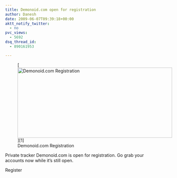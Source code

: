 ```yaml
---
title: Demonoid.com open for registration
author: Danesh
date: 2009-06-07T09:39:18+00:00
aktt_notify_twitter:
  - no
pvc_views:
  - 5692
dsq_thread_id:
  - 890161953

---
```

<figure id="attachment_1507" aria-describedby="caption-attachment-1507" style="width: 500px" class="wp-caption alignnone">[<img loading="lazy" class="size-medium wp-image-1507" title="demonoidcom-register" src="/wp-content/uploads/2009/06/demonoidcom-register-500x227.png" alt="Demonoid.com Registration" width="500" height="227" srcset="/wp-content/uploads/2009/06/demonoidcom-register-500x227.png 500w, /wp-content/uploads/2009/06/demonoidcom-register-1024x464.png 1024w, /wp-content/uploads/2009/06/demonoidcom-register.png 1903w" sizes="(max-width: 500px) 100vw, 500px" />][1]<figcaption id="caption-attachment-1507" class="wp-caption-text">Demonoid.com Registration</figcaption></figure>

Private tracker Demonoid.com is open for registration. Go grab your accounts now while it&#8217;s still open.

Register

 [1]: /wp-content/uploads/2009/06/demonoidcom-register.png